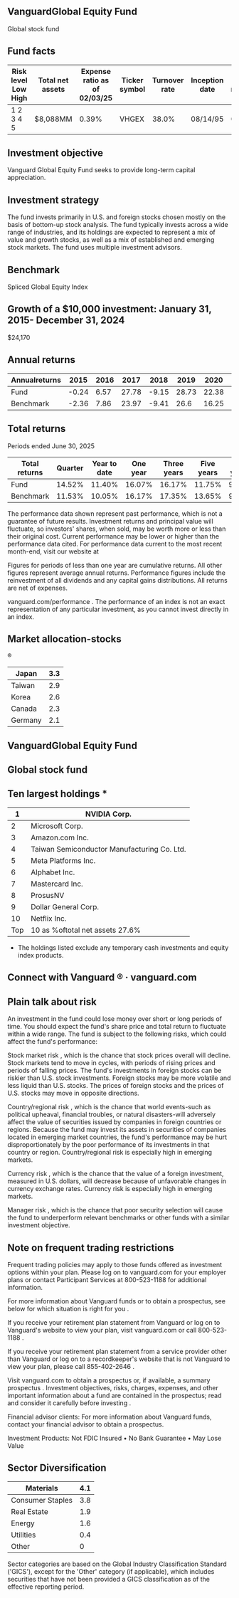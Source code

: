## VanguardGlobal Equity Fund

Global stock fund

## Fund facts

| Risk level Low High   | Total net assets   | Expense ratio as of 02/03/25   | Ticker symbol   | Turnover rate   | Inception date   |   Fund number |
|-----------------------|--------------------|--------------------------------|-----------------|-----------------|------------------|---------------|
| 1 2 3 4 5             | $8,088MM           | 0.39%                          | VHGEX           | 38.0%           | 08/14/95         |          0129 |

## Investment objective

Vanguard Global Equity Fund seeks to provide long-term capital appreciation.

## Investment strategy

The fund invests primarily in U.S. and foreign stocks chosen mostly on the basis of bottom-up stock analysis. The fund typically invests across a wide range of industries, and its holdings are expected to represent a mix of value and growth stocks, as well as a mix of established and emerging stock markets. The fund uses multiple investment advisors.

## Benchmark

Spliced Global Equity Index

## Growth of a $10,000 investment:  January 31, 2015-  December 31, 2024

$24,170

<!-- image -->

## Annual returns

<!-- image -->

| Annualreturns   |   2015 |   2016 |   2017 |   2018 |   2019 |   2020 |   2021 |   2022 |   2023 |   2024 |
|-----------------|--------|--------|--------|--------|--------|--------|--------|--------|--------|--------|
| Fund            |  -0.24 |   6.57 |  27.78 |  -9.15 |  28.73 |  22.38 |  13.13 | -22.64 |  23.51 |  13.39 |
| Benchmark       |  -2.36 |   7.86 |  23.97 |  -9.41 |  26.6  |  16.25 |  18.54 | -18.36 |  22.2  |  17.49 |

## Total returns

Periods ended June 30, 2025

| Total returns   | Quarter   | Year to date   | One year   | Three years   | Five years   | Ten years   |
|-----------------|-----------|----------------|------------|---------------|--------------|-------------|
| Fund            | 14.52%    | 11.40%         | 16.07%     | 16.17%        | 11.75%       | 9.86%       |
| Benchmark       | 11.53%    | 10.05%         | 16.17%     | 17.35%        | 13.65%       | 9.99%       |

The performance data shown represent past performance, which is not a guarantee of future results. Investment returns and principal value will fluctuate, so investors' shares, when sold, may be worth more or less than their original cost. Current performance may be lower or higher than the performance data cited. For performance data current to the most recent month-end, visit our website at

Figures for periods of less than one year are cumulative returns. All other figures represent average annual returns. Performance figures include the reinvestment of all dividends and any capital gains distributions. All returns are net of expenses.

vanguard.com/performance  . The performance of an index is not an exact representation of any particular investment, as you cannot invest directly in an index.

## Market allocation-stocks

<!-- image -->

®

<!-- image -->

| Japan   |   3.3 |
|---------|-------|
| Taiwan  |   2.9 |
| Korea   |   2.6 |
| Canada  |   2.3 |
| Germany |   2.1 |

## VanguardGlobal Equity Fund

## Global stock fund

## Ten largest holdings  *

| 1   | NVIDIA Corp.                                |
|-----|---------------------------------------------|
| 2   | Microsoft Corp.                             |
| 3   | Amazon.com Inc.                             |
| 4   | Taiwan Semiconductor Manufacturing Co. Ltd. |
| 5   | Meta Platforms Inc.                         |
| 6   | Alphabet Inc.                               |
| 7   | Mastercard Inc.                             |
| 8   | ProsusNV                                    |
| 9   | Dollar General Corp.                        |
| 10  | Netflix Inc.                                |
| Top | 10 as %oftotal net assets 27.6%             |

* The holdings listed exclude any temporary cash investments and equity index products.

## Connect with Vanguard   ® ·    vanguard.com

## Plain talk about risk

An investment in the fund could lose money over short or long periods of time. You should expect the fund's share price and total return to fluctuate within a wide range. The fund is subject to the following risks, which could affect the fund's performance:

Stock market risk , which is the chance that stock prices overall will decline. Stock markets tend to move in cycles, with periods of rising prices and periods of falling prices. The fund's investments in foreign stocks can be riskier than U.S. stock investments. Foreign stocks may be more volatile and less liquid than U.S. stocks. The prices of foreign stocks and the prices of U.S. stocks may move in opposite directions.

Country/regional risk , which is the chance that world events-such as political upheaval, financial troubles, or natural disasters-will adversely affect the value of securities issued by companies in foreign countries or regions. Because the fund may invest its assets in securities of companies located in emerging market countries, the fund's performance may be hurt disproportionately by the poor performance of its investments in that country or region. Country/regional risk is especially high in emerging markets.

Currency risk , which is the chance that the value of a foreign investment, measured in U.S. dollars, will decrease because of unfavorable changes in currency exchange rates. Currency risk is especially high in emerging markets.

Manager risk , which is the chance that poor security selection will cause the fund to underperform relevant benchmarks or other funds with a similar investment objective.

## Note on frequent trading restrictions

Frequent trading policies may apply to those funds offered as investment options within your plan. Please log on to   vanguard.com for your employer plans or contact Participant Services at 800-523-1188 for additional information.

For more information about Vanguard funds or to obtain a prospectus, see below for which situation is right for you .

If you receive your retirement plan statement from Vanguard or log on to Vanguard's website to view your plan, visit vanguard.com or call 800-523-1188 .

If you receive your retirement plan statement from a service provider other than Vanguard or log on to a recordkeeper's website that is not Vanguard to view your plan, please call 855-402-2646 .

Visit vanguard.com to obtain a prospectus or, if available, a summary prospectus . Investment objectives, risks, charges, expenses, and other important information about a fund are contained in the prospectus; read and consider it carefully before investing .

Financial advisor clients: For more information about Vanguard funds, contact your financial advisor to obtain a prospectus.

Investment Products: Not FDIC Insured • No Bank Guarantee • May Lose Value

## Sector Diversification

<!-- image -->

| Materials        |   4.1 |
|------------------|-------|
| Consumer Staples |   3.8 |
| Real Estate      |   1.9 |
| Energy           |   1.6 |
| Utilities        |   0.4 |
| Other            |   0   |

<!-- image -->

<!-- image -->

<!-- image -->

<!-- image -->

<!-- image -->

<!-- image -->

Sector categories are based on the Global Industry Classification Standard ('GICS'), except for the 'Other' category (if applicable), which includes securities that have not been provided a GICS classification as of the effective reporting period.